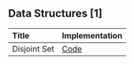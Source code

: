 ## Data Structures [1]

| Title        | Implementation                                                                                                                   |
| :----------- | :------------------------------------------------------------------------------------------------------------------------------- |
| Disjoint Set | [Code](https://github.com/mvganeshkumar06/data-structures-and-algorithms/tree/main/data-structures/implementations/disjoint-set) |